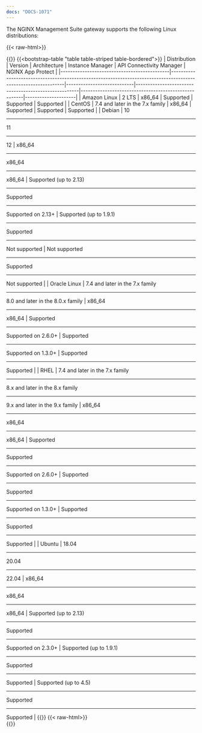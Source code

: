 ```yaml
---
docs: "DOCS-1071"
---
```


The NGINX Management Suite gateway supports the following Linux distributions:

{{< raw-html>}}<div class="table-responsive">{{</raw-html>}}
{{<bootstrap-table "table table-striped table-bordered">}}
| Distribution                                | Version                                                                                                      | Architecture               | Instance Manager                                    | API Connectivity Manager                            | NGINX App Protect  |
|---------------------------------------------|----------------------------------------------------------------------------------------------------------------|----------------------------|------------------------------------------------------|------------------------------------------------------|---------------------|
| Amazon Linux                                | 2 LTS                                                                                                          | x86_64                     | Supported                                            | Supported                                           | Supported       |
| CentOS                                      | 7.4 and later in the 7.x family                                                                                | x86_64                     | Supported                                            | Supported                                           | Supported           |
| Debian                                      | 10 <hr>11<hr>12 | x86_64<hr>x86_64<hr>x86_64  | <i class="fa-solid fa-exclamation-triangle" style="color: orange"></i> Supported (up to 2.13)<hr>Supported<hr>Supported on 2.13+     |   <i class="fa-solid fa-exclamation-triangle" style="color: orange"></i> Supported (up to 1.9.1)<hr>Supported<hr><i class="fa-solid fa-ban" style="color: red"></i> Not supported   | <i class="fa-solid fa-ban" style="color: red"></i> Not supported<hr>Supported<hr><i class="fa-solid fa-ban" style="color: red"></i> Not supported |
| Oracle Linux                                | 7.4 and later in the 7.x family<hr>8.0 and later in the 8.0.x family                                           | x86_64<hr>x86_64            | Supported<hr>Supported on 2.6.0+                    | Supported<hr>Supported on 1.3.0+                   | Supported<hr>Supported |
| RHEL                                        | 7.4 and later in the 7.x family<hr>8.x and later in the 8.x family<hr>9.x and later in the 9.x family          | x86_64<hr>x86_64<hr>x86_64  | Supported<hr>Supported<hr>Supported on 2.6.0+       | Supported<hr>Supported<hr>Supported on 1.3.0+      | Supported<hr>Supported<hr> Supported |
| Ubuntu                                      | 18.04 <hr>20.04<hr>22.04 | x86_64<hr>x86_64<hr>x86_64  | <i class="fa-solid fa-exclamation-triangle" style="color: orange"></i> Supported (up to 2.13)<hr>Supported<hr>Supported on 2.3.0+ | <i class="fa-solid fa-exclamation-triangle" style="color: orange"></i> Supported (up to 1.9.1)<hr>Supported<hr>Supported  | <i class="fa-solid fa-exclamation-triangle" style="color: orange"></i> Supported (up to 4.5)<hr>Supported<hr>Supported |
{{</bootstrap-table>}}
{{< raw-html>}}</div>{{</raw-html>}}
